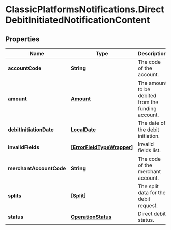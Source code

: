 # ClassicPlatformsNotifications.DirectDebitInitiatedNotificationContent

## Properties

Name | Type | Description | Notes
------------ | ------------- | ------------- | -------------
**accountCode** | **String** | The code of the account. | 
**amount** | [**Amount**](Amount.md) | The amount to be debited from the funding account. | 
**debitInitiationDate** | [**LocalDate**](LocalDate.md) | The date of the debit initiation. | [optional] 
**invalidFields** | [**[ErrorFieldTypeWrapper]**](ErrorFieldTypeWrapper.md) | Invalid fields list. | [optional] 
**merchantAccountCode** | **String** | The code of the merchant account. | 
**splits** | [**[Split]**](Split.md) | The split data for the debit request. | [optional] 
**status** | [**OperationStatus**](OperationStatus.md) | Direct debit status. | [optional] 


